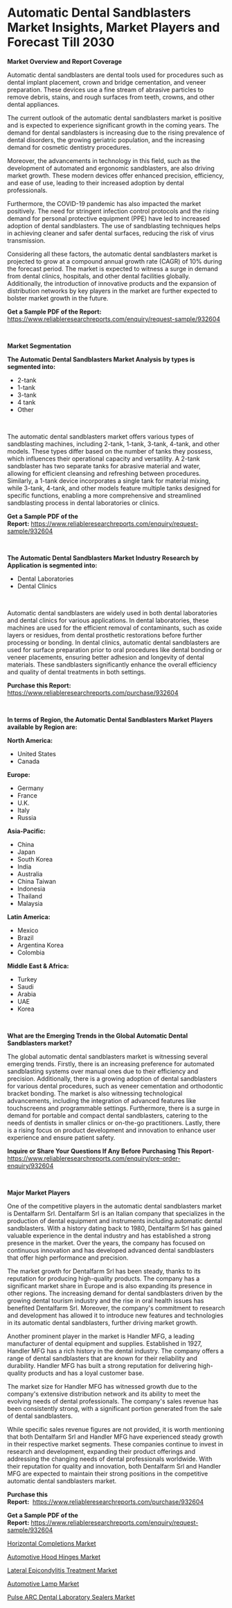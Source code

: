 <p><h1>Automatic Dental Sandblasters Market Insights, Market Players and Forecast Till 2030</h1></p><p><strong>Market Overview and Report Coverage</strong></p>
<p><p>Automatic dental sandblasters are dental tools used for procedures such as dental implant placement, crown and bridge cementation, and veneer preparation. These devices use a fine stream of abrasive particles to remove debris, stains, and rough surfaces from teeth, crowns, and other dental appliances.</p><p>The current outlook of the automatic dental sandblasters market is positive and is expected to experience significant growth in the coming years. The demand for dental sandblasters is increasing due to the rising prevalence of dental disorders, the growing geriatric population, and the increasing demand for cosmetic dentistry procedures.</p><p>Moreover, the advancements in technology in this field, such as the development of automated and ergonomic sandblasters, are also driving market growth. These modern devices offer enhanced precision, efficiency, and ease of use, leading to their increased adoption by dental professionals.</p><p>Furthermore, the COVID-19 pandemic has also impacted the market positively. The need for stringent infection control protocols and the rising demand for personal protective equipment (PPE) have led to increased adoption of dental sandblasters. The use of sandblasting techniques helps in achieving cleaner and safer dental surfaces, reducing the risk of virus transmission.</p><p>Considering all these factors, the automatic dental sandblasters market is projected to grow at a compound annual growth rate (CAGR) of 10% during the forecast period. The market is expected to witness a surge in demand from dental clinics, hospitals, and other dental facilities globally. Additionally, the introduction of innovative products and the expansion of distribution networks by key players in the market are further expected to bolster market growth in the future.</p></p>
<p><strong>Get a Sample PDF of the Report:</strong> <a href="https://www.reliableresearchreports.com/enquiry/request-sample/932604">https://www.reliableresearchreports.com/enquiry/request-sample/932604</a></p>
<p>&nbsp;</p>
<p><strong>Market Segmentation</strong></p>
<p><strong>The Automatic Dental Sandblasters Market Analysis by types is segmented into:</strong></p>
<p><ul><li>2-tank</li><li>1-tank</li><li>3-tank</li><li>4 tank</li><li>Other</li></ul></p>
<p>&nbsp;</p>
<p><p>The automatic dental sandblasters market offers various types of sandblasting machines, including 2-tank, 1-tank, 3-tank, 4-tank, and other models. These types differ based on the number of tanks they possess, which influences their operational capacity and versatility. A 2-tank sandblaster has two separate tanks for abrasive material and water, allowing for efficient cleansing and refreshing between procedures. Similarly, a 1-tank device incorporates a single tank for material mixing, while 3-tank, 4-tank, and other models feature multiple tanks designed for specific functions, enabling a more comprehensive and streamlined sandblasting process in dental laboratories or clinics.</p></p>
<p><strong>Get a Sample PDF of the Report:</strong>&nbsp;<a href="https://www.reliableresearchreports.com/enquiry/request-sample/932604">https://www.reliableresearchreports.com/enquiry/request-sample/932604</a></p>
<p>&nbsp;</p>
<p><strong>The Automatic Dental Sandblasters Market Industry Research by Application is segmented into:</strong></p>
<p><ul><li>Dental Laboratories</li><li>Dental Clinics</li></ul></p>
<p>&nbsp;</p>
<p><p>Automatic dental sandblasters are widely used in both dental laboratories and dental clinics for various applications. In dental laboratories, these machines are used for the efficient removal of contaminants, such as oxide layers or residues, from dental prosthetic restorations before further processing or bonding. In dental clinics, automatic dental sandblasters are used for surface preparation prior to oral procedures like dental bonding or veneer placements, ensuring better adhesion and longevity of dental materials. These sandblasters significantly enhance the overall efficiency and quality of dental treatments in both settings.</p></p>
<p><strong>Purchase this Report:</strong>&nbsp; <a href="https://www.reliableresearchreports.com/purchase/932604">https://www.reliableresearchreports.com/purchase/932604</a></p>
<p>&nbsp;</p>
<p><strong>In terms of Region, the Automatic Dental Sandblasters Market Players available by Region are:</strong></p>
<p>
    <p> <strong> North America: </strong>
        <ul>
            <li>United States</li>
            <li>Canada</li>
        </ul>
        </p> 
    <p> <strong> Europe: </strong>
        <ul>
            <li>Germany</li>
            <li>France</li>
            <li>U.K.</li>
            <li>Italy</li>
            <li>Russia</li>
        </ul>
        </p> 
    <p> <strong> Asia-Pacific: </strong>
        <ul>
            <li>China</li>
            <li>Japan</li>
            <li>South Korea</li>
            <li>India</li>
            <li>Australia</li>
            <li>China Taiwan</li>
            <li>Indonesia</li>
            <li>Thailand</li>
            <li>Malaysia</li>
        </ul>
        </p> 
    <p> <strong> Latin America: </strong>
        <ul>
            <li>Mexico</li>
            <li>Brazil</li>
            <li>Argentina Korea</li>
            <li>Colombia</li>
        </ul>
        </p> 
    <p> <strong> Middle East & Africa: </strong>
        <ul>
            <li>Turkey</li>
            <li>Saudi</li>
            <li>Arabia</li>
            <li>UAE</li>
            <li>Korea</li>
        </ul>
    </p>
    </p>
<p>&nbsp;</p>
<p><strong>What are the Emerging Trends in the Global Automatic Dental Sandblasters market?</strong></p>
<p><p>The global automatic dental sandblasters market is witnessing several emerging trends. Firstly, there is an increasing preference for automated sandblasting systems over manual ones due to their efficiency and precision. Additionally, there is a growing adoption of dental sandblasters for various dental procedures, such as veneer cementation and orthodontic bracket bonding. The market is also witnessing technological advancements, including the integration of advanced features like touchscreens and programmable settings. Furthermore, there is a surge in demand for portable and compact dental sandblasters, catering to the needs of dentists in smaller clinics or on-the-go practitioners. Lastly, there is a rising focus on product development and innovation to enhance user experience and ensure patient safety.</p></p>
<p><strong>Inquire or Share Your Questions If Any Before Purchasing This Report</strong>- <a href="https://www.reliableresearchreports.com/enquiry/pre-order-enquiry/932604">https://www.reliableresearchreports.com/enquiry/pre-order-enquiry/932604</a></p>
<p>&nbsp;</p>
<p><strong>Major Market Players</strong></p>
<p><p>One of the competitive players in the automatic dental sandblasters market is Dentalfarm Srl. Dentalfarm Srl is an Italian company that specializes in the production of dental equipment and instruments including automatic dental sandblasters. With a history dating back to 1980, Dentalfarm Srl has gained valuable experience in the dental industry and has established a strong presence in the market. Over the years, the company has focused on continuous innovation and has developed advanced dental sandblasters that offer high performance and precision.</p><p>The market growth for Dentalfarm Srl has been steady, thanks to its reputation for producing high-quality products. The company has a significant market share in Europe and is also expanding its presence in other regions. The increasing demand for dental sandblasters driven by the growing dental tourism industry and the rise in oral health issues has benefited Dentalfarm Srl. Moreover, the company's commitment to research and development has allowed it to introduce new features and technologies in its automatic dental sandblasters, further driving market growth.</p><p>Another prominent player in the market is Handler MFG, a leading manufacturer of dental equipment and supplies. Established in 1927, Handler MFG has a rich history in the dental industry. The company offers a range of dental sandblasters that are known for their reliability and durability. Handler MFG has built a strong reputation for delivering high-quality products and has a loyal customer base.</p><p>The market size for Handler MFG has witnessed growth due to the company's extensive distribution network and its ability to meet the evolving needs of dental professionals. The company's sales revenue has been consistently strong, with a significant portion generated from the sale of dental sandblasters.</p><p>While specific sales revenue figures are not provided, it is worth mentioning that both Dentalfarm Srl and Handler MFG have experienced steady growth in their respective market segments. These companies continue to invest in research and development, expanding their product offerings and addressing the changing needs of dental professionals worldwide. With their reputation for quality and innovation, both Dentalfarm Srl and Handler MFG are expected to maintain their strong positions in the competitive automatic dental sandblasters market.</p></p>
<p><strong>Purchase this Report:</strong>&nbsp;&nbsp;<a href="https://www.reliableresearchreports.com/purchase/932604">https://www.reliableresearchreports.com/purchase/932604</a></p>
<p></p>
<p><strong>Get a Sample PDF of the Report:</strong>&nbsp;<a href="https://www.reliableresearchreports.com/enquiry/request-sample/932604">https://www.reliableresearchreports.com/enquiry/request-sample/932604</a></p>
<p><p><a href="https://medium.com/@magaliortiz1955/horizontal-completions-market-size-growth-forecast-2023-2030-62fd9c960580">Horizontal Completions Market</a></p><p><a href="https://www.linkedin.com/pulse/automotive-hood-hinges-market-research-report-unlocks-zufqc/">Automotive Hood Hinges Market</a></p><p><a href="https://medium.com/@linabernier/lateral-epicondylitis-treatment-market-size-growth-forecast-2023-2030-016c2f9f2cc7">Lateral Epicondylitis Treatment Market</a></p><p><a href="https://www.linkedin.com/pulse/automotive-lamp-market-size-2023-2030-global-industrial-c20qf/">Automotive Lamp Market</a></p><p><a href="https://github.com/GroverBarry/Market-Research-Report-List-1/blob/main/pulse-arc-dental-laboratory-sealers-market.md">Pulse ARC Dental Laboratory Sealers Market</a></p></p>